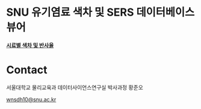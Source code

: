 # SNU 유기염료 색차 및 SERS 데이터베이스 뷰어

[**시료별 색차 및 반사율**](reflectance.html)

# Contact

서울대학교 물리교육과 데이터사이언스연구실 박사과정 황준오

wnsdh10@snu.ac.kr